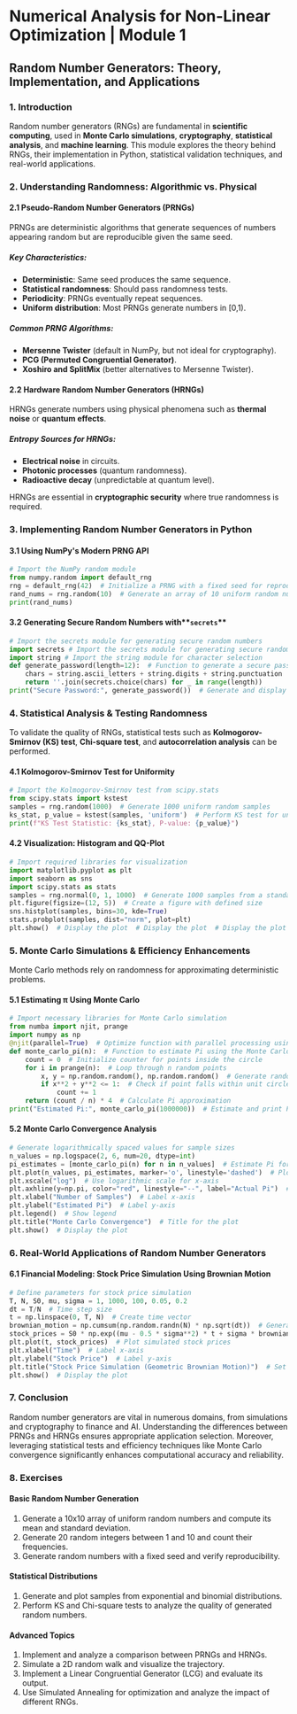 # Numerical Analysis for Non-Linear Optimization | Module 1

## **Random Number Generators: Theory, Implementation, and Applications**

### **1. Introduction**

Random number generators (RNGs) are fundamental in **scientific computing**, used in **Monte Carlo simulations**, **cryptography**, **statistical analysis**, and **machine learning**. This module explores the theory behind RNGs, their implementation in Python, statistical validation techniques, and real-world applications.

### **2. Understanding Randomness: Algorithmic vs. Physical**

#### **2.1 Pseudo-Random Number Generators (PRNGs)**

PRNGs are deterministic algorithms that generate sequences of numbers appearing random but are reproducible given the same seed.

##### **Key Characteristics:**

- **Deterministic**: Same seed produces the same sequence.
- **Statistical randomness**: Should pass randomness tests.
- **Periodicity**: PRNGs eventually repeat sequences.
- **Uniform distribution**: Most PRNGs generate numbers in [0,1).

##### **Common PRNG Algorithms:**

- **Mersenne Twister** (default in NumPy, but not ideal for cryptography).
- **PCG (Permuted Congruential Generator)**.
- **Xoshiro and SplitMix** (better alternatives to Mersenne Twister).

#### **2.2 Hardware Random Number Generators (HRNGs)**

HRNGs generate numbers using physical phenomena such as **thermal noise** or **quantum effects**.

##### **Entropy Sources for HRNGs:**

- **Electrical noise** in circuits.
- **Photonic processes** (quantum randomness).
- **Radioactive decay** (unpredictable at quantum level).

HRNGs are essential in **cryptographic security** where true randomness is required.

### **3. Implementing Random Number Generators in Python**

#### **3.1 Using NumPy's Modern PRNG API**

```python
# Import the NumPy random module
from numpy.random import default_rng
rng = default_rng(42)  # Initialize a PRNG with a fixed seed for reproducibility  
rand_nums = rng.random(10)  # Generate an array of 10 uniform random numbers in [0,1) range  
print(rand_nums)
```

#### **3.2 Generating Secure Random Numbers with****`secrets`**

```python
# Import the secrets module for generating secure random numbers
import secrets # Import the secrets module for generating secure random numbers
import string # Import the string module for character selection
def generate_password(length=12):  # Function to generate a secure password
    chars = string.ascii_letters + string.digits + string.punctuation  # Define possible password characters
    return ''.join(secrets.choice(chars) for _ in range(length))
print("Secure Password:", generate_password())  # Generate and display a secure password
```

### **4. Statistical Analysis & Testing Randomness**

To validate the quality of RNGs, statistical tests such as **Kolmogorov-Smirnov (KS) test**, **Chi-square test**, and **autocorrelation analysis** can be performed.

#### **4.1 Kolmogorov-Smirnov Test for Uniformity**

```python
# Import the Kolmogorov-Smirnov test from scipy.stats
from scipy.stats import kstest
samples = rng.random(1000)  # Generate 1000 uniform random samples
ks_stat, p_value = kstest(samples, 'uniform')  # Perform KS test for uniformity
print(f"KS Test Statistic: {ks_stat}, P-value: {p_value}")
```

#### **4.2 Visualization: Histogram and QQ-Plot**

```python
# Import required libraries for visualization
import matplotlib.pyplot as plt
import seaborn as sns
import scipy.stats as stats
samples = rng.normal(0, 1, 1000)  # Generate 1000 samples from a standard normal distribution
plt.figure(figsize=(12, 5))  # Create a figure with defined size
sns.histplot(samples, bins=30, kde=True)
stats.probplot(samples, dist="norm", plot=plt)
plt.show()  # Display the plot  # Display the plot  # Display the plot
```

### **5. Monte Carlo Simulations & Efficiency Enhancements**

Monte Carlo methods rely on randomness for approximating deterministic problems.

#### **5.1 Estimating π Using Monte Carlo**

```python
# Import necessary libraries for Monte Carlo simulation
from numba import njit, prange
import numpy as np
@njit(parallel=True)  # Optimize function with parallel processing using Numba
def monte_carlo_pi(n):  # Function to estimate Pi using the Monte Carlo method
    count = 0  # Initialize counter for points inside the circle
    for i in prange(n):  # Loop through n random points
        x, y = np.random.random(), np.random.random()  # Generate random (x, y) points in unit square
        if x**2 + y**2 <= 1:  # Check if point falls within unit circle
            count += 1
    return (count / n) * 4  # Calculate Pi approximation
print("Estimated Pi:", monte_carlo_pi(1000000))  # Estimate and print Pi value
```

#### **5.2 Monte Carlo Convergence Analysis**

```python
# Generate logarithmically spaced values for sample sizes
n_values = np.logspace(2, 6, num=20, dtype=int)
pi_estimates = [monte_carlo_pi(n) for n in n_values]  # Estimate Pi for different sample sizes
plt.plot(n_values, pi_estimates, marker='o', linestyle='dashed')  # Plot Pi estimates
plt.xscale("log")  # Use logarithmic scale for x-axis
plt.axhline(y=np.pi, color="red", linestyle="--", label="Actual Pi")  # Reference line for actual Pi value
plt.xlabel("Number of Samples")  # Label x-axis
plt.ylabel("Estimated Pi")  # Label y-axis
plt.legend()  # Show legend
plt.title("Monte Carlo Convergence")  # Title for the plot
plt.show()  # Display the plot
```

### **6. Real-World Applications of Random Number Generators**

#### **6.1 Financial Modeling: Stock Price Simulation Using Brownian Motion**

```python
# Define parameters for stock price simulation
T, N, S0, mu, sigma = 1, 1000, 100, 0.05, 0.2
dt = T/N  # Time step size
t = np.linspace(0, T, N)  # Create time vector
brownian_motion = np.cumsum(np.random.randn(N) * np.sqrt(dt))  # Generate Brownian motion
stock_prices = S0 * np.exp((mu - 0.5 * sigma**2) * t + sigma * brownian_motion)  # Compute stock price path
plt.plot(t, stock_prices)  # Plot simulated stock prices
plt.xlabel("Time")  # Label x-axis
plt.ylabel("Stock Price")  # Label y-axis
plt.title("Stock Price Simulation (Geometric Brownian Motion)")  # Set plot title
plt.show()  # Display the plot
```

### **7. Conclusion**

Random number generators are vital in numerous domains, from simulations and cryptography to finance and AI. Understanding the differences between PRNGs and HRNGs ensures appropriate application selection. Moreover, leveraging statistical tests and efficiency techniques like Monte Carlo convergence significantly enhances computational accuracy and reliability.

### **8. Exercises**

#### **Basic Random Number Generation**

1. Generate a 10x10 array of uniform random numbers and compute its mean and standard deviation.
2. Generate 20 random integers between 1 and 10 and count their frequencies.
3. Generate random numbers with a fixed seed and verify reproducibility.

#### **Statistical Distributions**

1. Generate and plot samples from exponential and binomial distributions.
2. Perform KS and Chi-square tests to analyze the quality of generated random numbers.

#### **Advanced Topics**

1. Implement and analyze a comparison between PRNGs and HRNGs.
2. Simulate a 2D random walk and visualize the trajectory.
3. Implement a Linear Congruential Generator (LCG) and evaluate its output.
4. Use Simulated Annealing for optimization and analyze the impact of different RNGs.

